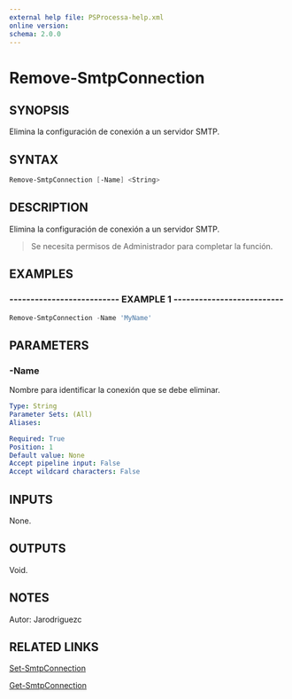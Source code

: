 ```yaml
---
external help file: PSProcessa-help.xml
online version: 
schema: 2.0.0
---
```


# Remove-SmtpConnection

## SYNOPSIS
Elimina la configuración de conexión a un servidor SMTP.

## SYNTAX

```powershell
Remove-SmtpConnection [-Name] <String>
```

## DESCRIPTION
Elimina la configuración de conexión a un servidor SMTP.
> Se necesita permisos de Administrador para completar la función.

## EXAMPLES

### -------------------------- EXAMPLE 1 --------------------------
```powershell
Remove-SmtpConnection -Name 'MyName'
```

## PARAMETERS

### -Name
Nombre para identificar la conexión que se debe eliminar.

```yaml
Type: String
Parameter Sets: (All)
Aliases: 

Required: True
Position: 1
Default value: None
Accept pipeline input: False
Accept wildcard characters: False
```

## INPUTS

None.

## OUTPUTS
Void.

## NOTES
Autor: Jarodriguezc

## RELATED LINKS

[Set-SmtpConnection](Set-SmtpConnection.md)

[Get-SmtpConnection](Get-SmtpConnection.md)

